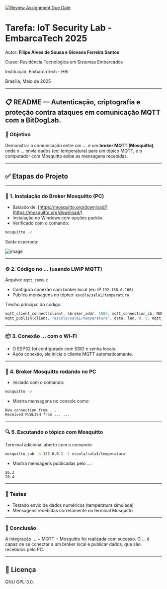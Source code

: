 [![Review Assignment Due Date](https://classroom.github.com/assets/deadline-readme-button-22041afd0340ce965d47ae6ef1cefeee28c7c493a6346c4f15d667ab976d596c.svg)](https://classroom.github.com/a/G8V_0Zaq)

# Tarefa: IoT Security Lab - EmbarcaTech 2025

Autor: **Filipe Alves de Sousa e Giovana Ferreira Santos**

Curso: Residência Tecnológica em Sistemas Embarcados

Instituição: EmbarcaTech - HBr

Brasília, Maio de 2025

---

## 📋 README — Autenticação, criptografia e proteção contra ataques em comunicação MQTT com a BitDogLab.

### 📌 Objetivo

Demonstrar a comunicação entre um **...** e um **broker MQTT (Mosquitto)**, onde o ... envia dados (ex: temperatura) para um tópico MQTT, e o computador com Mosquitto exibe as mensagens recebidas.

---

## ✅ Etapas do Projeto

---

### 🧩️ **1. Instalação do Broker Mosquitto (PC)**

* Baixado de: [https://mosquitto.org/download/](https://mosquitto.org/download/)
* Instalação no Windows com opções padrão.
* Verificado com o comando:

```bash
mosquitto -v
```

Saída esperada:


![image](https://github.com/user-attachments/assets/a957fdd2-c468-4a6c-8f42-0f6055e1f8a4)



---

### ⚙️ **2. Código no ... (usando LWIP MQTT)**

Arquivo: `mqtt_comm.c`

* Configura conexão com broker local (ex: IP `192.168.0.100`)
* Publica mensagens no tópico: `escola/sala1/temperatura`

Trecho principal do código:

```c
mqtt_client_connect(client, &broker_addr, 1883, mqtt_connection_cb, NULL, &ci);
mqtt_publish(client, "escola/sala1/temperatura", data, len, 0, 0, mqtt_pub_request_cb, NULL);
```

---

### 📦 **3. Conexão ... com o Wi-Fi**

* O ESP32 foi configurado com SSID e senha locais.
* Após conexão, ele inicia o cliente MQTT automaticamente.

---

### 📡 **4. Broker Mosquitto rodando no PC**

* Iniciado com o comando:

```bash
mosquitto -v
```

* Mostra mensagens no console como:

```
New connection from ...
Received PUBLISH from ... ...
```

---

### 🔍 **5. Escutando o tópico com Mosquitto**

Terminal adicional aberto com o comando:

```bash
mosquitto_sub -h 127.0.0.1 -t escola/sala1/temperatura
```

* Mostra mensagens publicadas pelo ...:

```
26.3
26.4
```

---

### 🔪 Testes

* Testado envio de dados numéricos (temperatura simulada)
* Mensagens recebidas corretamente no terminal Mosquitto

---

### 📝 Conclusão

A integração ... + MQTT + Mosquitto foi realizada com sucesso. O ... é capaz de se conectar a um broker local e publicar dados, que são recebidos pelo PC.

---

## 📜 Licença
GNU GPL-3.0.
